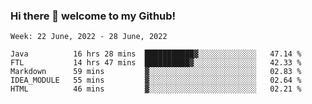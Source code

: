 ### Hi there 👋 welcome to my Github! 

<!--START_SECTION:waka-->
```text
Week: 22 June, 2022 - 28 June, 2022

Java          16 hrs 28 mins  ███████████▓░░░░░░░░░░░░░   47.14 % 
FTL           14 hrs 47 mins  ██████████▓░░░░░░░░░░░░░░   42.33 % 
Markdown      59 mins         ▓░░░░░░░░░░░░░░░░░░░░░░░░   02.83 % 
IDEA_MODULE   55 mins         ▓░░░░░░░░░░░░░░░░░░░░░░░░   02.64 % 
HTML          46 mins         ▓░░░░░░░░░░░░░░░░░░░░░░░░   02.21 % 
```
<!--END_SECTION:waka-->
